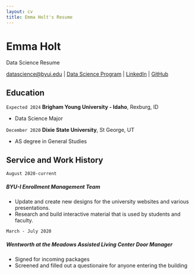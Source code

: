 ```yaml
---
layout: cv
title: Emma Holt's Resume
---
```

# Emma Holt
Data Science Resume

<div id="webaddress">
<a href="datascience@byui.edu">datascience@byui.edu</a>
| <a href="https://byuidatascience.github.io/development.html">Data Science Program</a>
| <a href="https://www.linkedin.com/groups/13537407/">LinkedIn</a>
| <a href="https://github.com/byuids-resumes">GitHub</a>
</div>

<!-- https://www.monique.tech/the-art-of-markdown -->

## Education

`Expected 2024`
__Brigham Young University - Idaho__, Rexburg, ID

- Data Science Major

`December 2020`
__Dixie State University__, St George, UT

- AS degree in General Studies



## Service and Work History

`August 2020-current`
##### BYU-I Enrollment Management Team

- Update and create new designs for the university websites and various presentations.
- Research and build interactive material that is used by students and faculty.

`March - July 2020`
##### Wentworth at the Meadows Assisted Living Center Door Manager

- Signed for incoming packages
- Screened and filled out a questionaire for anyone entering the building


<!-- ### Footer

Last updated: May 2013 -->


